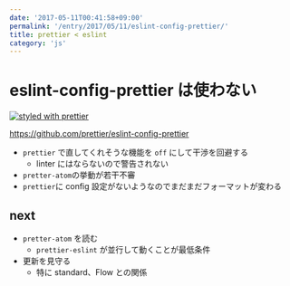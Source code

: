 ```yaml
---
date: '2017-05-11T00:41:58+09:00'
permalink: '/entry/2017/05/11/eslint-config-prettier/'
title: prettier < eslint
category: 'js'
---
```


# eslint-config-prettier は使わない

[![styled with prettier](https://img.shields.io/badge/styled_with-prettier-ff69b4.svg)](https://github.com/prettier/prettier)

<https://github.com/prettier/eslint-config-prettier>

- `prettier` で直してくれそうな機能を `off` にして干渉を回避する
  - linter にはならないので警告されない
- `pretter-atom`の挙動が若干不審
- `prettier`に config 設定がないようなのでまだまだフォーマットが変わる

## next

- `pretter-atom` を読む
  - `prettier-eslint` が並行して動くことが最低条件
- 更新を見守る
  - 特に standard、Flow との関係
